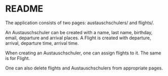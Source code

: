 # README

The application consists of two pages:
austauschschulers/ and flights/.

An Austauschschuler can be created with a name, last name, birthday, email, departure and arrival places.
A Flight is created with departure, arrival, departure time, arrival time.

When creating an Austauschschuler, one can assign flights to it.
The same is for Flight. 

One can also delete flights and Austauschschulers from appropriate pages.


